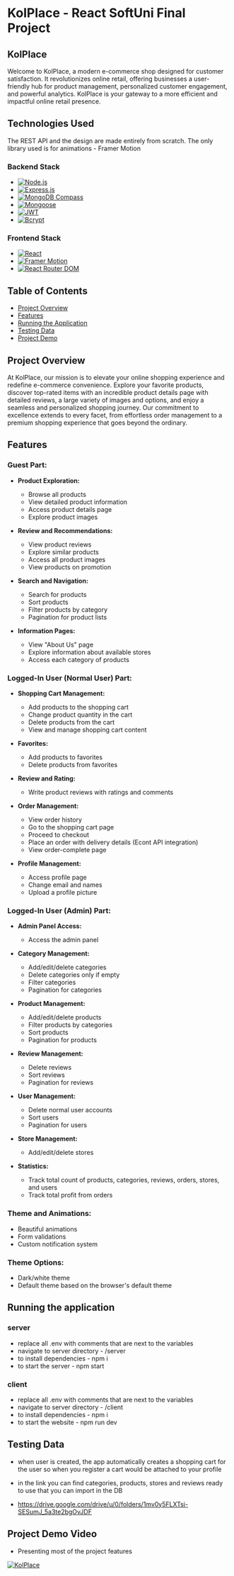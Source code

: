 # KolPlace - React SoftUni Final Project

## KolPlace
Welcome to KolPlace, a modern e-commerce shop designed for customer satisfaction. It revolutionizes online retail, offering businesses a user-friendly hub for product management, personalized customer engagement, and powerful analytics. KolPlace is your gateway to a more efficient and impactful online retail presence.

## Technologies Used

The REST API and the design are made entirely from scratch. The only library used is for animations - Framer Motion

### Backend Stack
- [![Node.js](https://img.shields.io/badge/Node.js-✓-green)](https://nodejs.org/)
- [![Express.js](https://img.shields.io/badge/Express.js-✓-lightgrey)](https://expressjs.com/)
- [![MongoDB Compass](https://img.shields.io/badge/MongoDB_Compass-4DB33D)](https://www.mongodb.com/products/compass)
- [![Mongoose](https://img.shields.io/badge/Mongoose-5.13.2-orange)](https://mongoosejs.com/)
- [![JWT](https://img.shields.io/badge/JWT-✓-blue)](https://jwt.io/)
- [![Bcrypt](https://img.shields.io/badge/Bcrypt-✓-blueviolet)](https://www.npmjs.com/package/bcrypt)

### Frontend Stack
- [![React](https://img.shields.io/badge/React-✓-blue)](https://reactjs.org/)
- [![Framer Motion](https://img.shields.io/badge/Framer_Motion-✓-brightgreen)](https://www.framer.com/motion/)
- [![React Router DOM](https://img.shields.io/badge/React_Router_DOM-✓-brightgreen)](https://reactrouter.com/web/guides/quick-start)


## Table of Contents

- [Project Overview](#project-overview)
- [Features](#features)
- [Running the Application](#running-the-application)
- [Testing Data](#testing-data)
- [Project Demo](#project-demo-video)

## Project Overview

At KolPlace, our mission is to elevate your online shopping experience and redefine e-commerce convenience. Explore your favorite products, discover top-rated items with an incredible product details page with detailed reviews, a large variety of images and options, and enjoy a seamless and personalized shopping journey. Our commitment to excellence extends to every facet, from effortless order management to a premium shopping experience that goes beyond the ordinary.

## Features

### Guest Part:

- **Product Exploration:**
  - Browse all products
  - View detailed product information
  - Access product details page
  - Explore product images

- **Review and Recommendations:**
  - View product reviews
  - Explore similar products
  - Access all product images
  - View products on promotion

- **Search and Navigation:**
  - Search for products
  - Sort products
  - Filter products by category
  - Pagination for product lists

- **Information Pages:**
  - View "About Us" page
  - Explore information about available stores
  - Access each category of products

### Logged-In User (Normal User) Part:

- **Shopping Cart Management:**
  - Add products to the shopping cart
  - Change product quantity in the cart
  - Delete products from the cart
  - View and manage shopping cart content

- **Favorites:**
  - Add products to favorites
  - Delete products from favorites

- **Review and Rating:**
  - Write product reviews with ratings and comments

- **Order Management:**
  - View order history
  - Go to the shopping cart page
  - Proceed to checkout
  - Place an order with delivery details (Econt API integration)
  - View order-complete page

- **Profile Management:**
  - Access profile page
  - Change email and names
  - Upload a profile picture

### Logged-In User (Admin) Part:

- **Admin Panel Access:**
  - Access the admin panel

- **Category Management:**
  - Add/edit/delete categories
  - Delete categories only if empty
  - Filter categories
  - Pagination for categories

- **Product Management:**
  - Add/edit/delete products
  - Filter products by categories
  - Sort products
  - Pagination for products

- **Review Management:**
  - Delete reviews
  - Sort reviews
  - Pagination for reviews

- **User Management:**
  - Delete normal user accounts
  - Sort users
  - Pagination for users

- **Store Management:**
  - Add/edit/delete stores

- **Statistics:**
  - Track total count of products, categories, reviews, orders, stores, and users
  - Track total profit from orders
 

### Theme and Animations:
  - Beautiful animations
  - Form validations
  - Custom notification system

### Theme Options:
  - Dark/white theme
  - Default theme based on the browser's default theme


## Running the application

  
  ### server
  - replace all .env with comments that are next to the variables
  - navigate to server directory - /server
  - to install dependencies - npm i
  - to start the server - npm start
 
  ### client
  - replace all .env with comments that are next to the variables
  - navigate to server directory - /client
  - to install dependencies - npm i
  - to start the website - npm run dev


 
## Testing Data
 - when user is created, the app automatically creates a shopping cart for the user so when you register a cart would be attached to your profile
   
 - in the link you can find categories, products, stores and reviews ready to use that you can import in the DB
 - https://drive.google.com/drive/u/0/folders/1mv0y5FLXTsj-SESumJ_5a3te2bgOvJDF

## Project Demo Video
- Presenting most of the project features
  
[![KolPlace](https://i.ibb.co/J2TgbYF/Screenshot-2023-12-11-at-01-41-18-Kol-Place-Your-Shopping-Place.png)](https://www.youtube.com/watch?v=1duPo8sE_S8)




